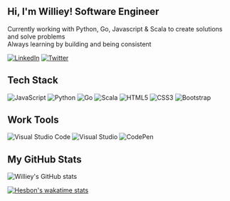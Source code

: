 <h2 align="start">Hi, I'm Williey! Software Engineer</h2>

Currently working with Python, Go, Javascript & Scala to create solutions and solve problems <br>
Always learning by building and being consistent

[<img alt="LinkedIn" src="https://img.shields.io/badge/linkedIN-0077b5?style=for-the-badge&logo=LinkedIn&logoColor=white"/>](https://www.linkedin.com/in/wilfred-gichuru-197262207/)
[<img alt="Twitter" src="https://img.shields.io/badge/Twitter-55acee?style=for-the-badge&logo=twitter&logoColor=white"/>](https://twitter.com/xwilliey)

## Tech Stack
![JavaScript](https://img.shields.io/badge/JavaScript-ffff00?style=for-the-badge&logo=javascript&logoColor=000)
![Python](https://img.shields.io/badge/python-00008b?style=for-the-badge&logo=python&logoColor=fff)
![Go](https://img.shields.io/badge/go-add8e6?style=for-the-badge&logo=go&logoColor=000)
![Scala](https://img.shields.io/badge/scala-ff0000?style=for-the-badge&logo=scala&logoColor=fff)
![HTML5](https://img.shields.io/badge/html5-E34F26?style=for-the-badge&logo=html5&logoColor=fff)
![CSS3](https://img.shields.io/badge/css3-1572B6?style=for-the-badge&logo=css3&logoColor=white)
![Bootstrap](https://img.shields.io/badge/bootstrap-563D7C?style=for-the-badge&logo=bootstrap&logoColor=white)

## Work Tools
![Visual Studio Code](https://img.shields.io/badge/Visual%20Studio%20Code-0078d7.svg?style=for-the-badge&logo=visual-studio-code&logoColor=white)
![Visual Studio](https://img.shields.io/badge/Visual%20Studio-5C2D91.svg?style=for-the-badge&logo=visual-studio&logoColor=white)
![CodePen](https://img.shields.io/badge/CodePen-000000?style=for-the-badge&logo=codepen&logoColor=fff)

## My GitHub Stats 
![Williey's GitHub stats](https://github-readme-stats.vercel.app/api?username=WillieyG&theme=cobalt&show_icons=true)

[![Hesbon's wakatime stats](https://github-readme-stats.vercel.app/api/wakatime?username=willieywonka&layout=compact&custom_title=My+Last+7+days+Wakatime+Stats)](https://github.com/WillieyG)
